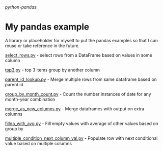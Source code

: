 _python-pandas_
# My pandas example

A library or placeholder for myself to put the pandas examples so that I can reuse or take reference in the future.

[select_rows.py](https://github.com/henrywkk/python-pandas/blob/master/select-rows/select_rows.py) - select rows from a DataFrame based on values in some column

[top3.py](https://github.com/henrywkk/python-pandas/blob/master/top3/top3.py) - top 3 items group by another column

[parent_id_lookup.py](https://github.com/henrywkk/python-pandas/blob/master/parent_id_lookup/parent_id_lookup.py) - Merge multiple rows from same dataframe based on parent id

[group_by_month_count.py](https://github.com/henrywkk/python-pandas/blob/master/group_by_month_count/group_by_month_count.py) - Count the number instances of date for any month-year combination

[merge_as_new_columns.py](https://github.com/henrywkk/python-pandas/blob/master/merge_as_new_columns/merge_as_new_columns.py) -  Merge dataframes with output on extra columns

[fillna_with_avg.py](https://github.com/henrywkk/python-pandas/blob/master/fillna_with_avg/fillna_with_avg.py) - Fill empty values with average of other values based on group by

[multiple_condition_next_column_val.py](https://github.com/henrywkk/python-pandas/blob/master/multiple_condition_next_column_val/multiple_condition_next_column_val.py) - Populate row with next conditional value based on multiple columns
